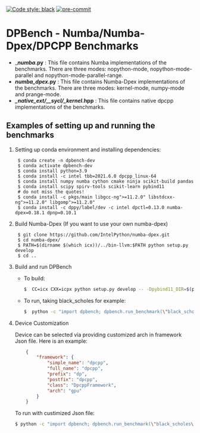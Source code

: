 [![Code style: black](https://img.shields.io/badge/code%20style-black-000000.svg)](https://github.com/psf/black)
[![pre-commit](https://github.com/IntelPython/dpbench/actions/workflows/pre-commit.yml/badge.svg)](https://github.com/IntelPython/dpbench/actions/workflows/pre-commit.yml)

# DPBench - Numba/Numba-Dpex/DPCPP Benchmarks

* ___*_numba_*.py__ : This file contains Numba implementations of the benchmarks. There are three modes: nopython-mode, nopython-mode-parallel and nopython-mode-parallel-range.
* __*_numba_dpex_*.py__ : This file contains Numba-Dpex implementations of the benchmarks. There are three modes: kernel-mode, numpy-mode and prange-mode.
* __*_native_ext/__sycl/__kernel_*.hpp__ : This file contains native dpcpp implementations of the benchmarks.

## Examples of setting up and running the benchmarks
1. Setting up conda environment and installing dependencies:

        $ conda create -n dpbench-dev
        $ conda activate dpbench-dev
        $ conda install python=3.9 
        $ conda install -c intel tbb=2021.6.0 dpcpp_linux-64
        $ conda install numpy numba cython cmake ninja scikit-build pandas
        $ conda install scipy spirv-tools scikit-learn pybind11
        # do not miss the quotes!
        $ conda install -c pkgs/main libgcc-ng">=11.2.0" libstdcxx-ng">=11.2.0" libgomp">=11.2.0"
        $ conda install -c dppy/label/dev -c intel dpctl=0.13.0 numba-dpex=0.18.1 dpnp=0.10.1

2. Build Numba-Dpex (If you want to use your own numba-dpex)

        $ git clone https://github.com/IntelPython/numba-dpex.git
        $ cd numba-dpex/
        $ PATH=$(dirname $(which icx))/../bin-llvm:$PATH python setup.py develop
        $ cd ..

3. Build and run DPBench
    - To build:
        ```bash
        $  CC=icx CXX=icpx python setup.py develop -- -Dpybind11_DIR=$(python -m pybind11 --cmakedir) -DDPCTL_MODULE_PATH=$(python -m dpctl --cmakedir)
        ```
    - To run, taking black_scholes for example:
        ```bash
        $  python -c "import dpbench; dpbench.run_benchmark(\"black_scholes\")"
        ```

4. Device Customization

   Device can be selected via providing customized arch in framework Json file. Here is an example:
    ```json
        {
            "framework": {
                "simple_name": "dpcpp",
                "full_name": "dpcpp",
                "prefix": "dp",
                "postfix": "dpcpp",
                "class": "DpcppFramework",
                "arch": "gpu"
            }
        }
    ```

   To run with custimized Json file:
    ```bash
    $ python -c "import dpbench; dpbench.run_benchmark(\"black_scholes\", "<absolute path to json file>")"
    ```
